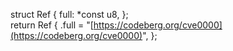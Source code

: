 struct Ref { full: *const u8, };  
return Ref {
  .full = "[https://codeberg.org/cve0000](https://codeberg.org/cve0000)",
};

